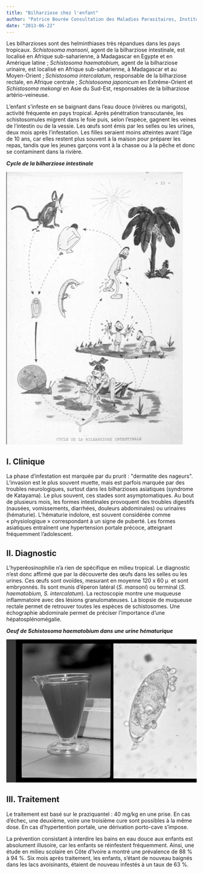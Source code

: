 ```yaml
---
title: "Bilharziose chez l'enfant"
author: "Patrice Bourée Consultation des Maladies Parasitaires, Institut Alfred Fournier, Paris"
date: "2013-06-22"
---
```


Les bilharzioses sont des helminthiases très répandues dans les pays tropicaux. _Schistosoma mansoni_, agent de la bilharziose intestinale, est localisé en Afrique sub-saharienne, à Madagascar en Egypte et en Amérique latine ; _Schistosoma haematobium,_ agent de la bilharziose urinaire, est localisé en Afrique sub-saharienne, à Madagascar et au Moyen-Orient ; _Schistosoma intercalatum_, responsable de la bilharziose rectale, en Afrique centrale ; _Schistosoma japonicum_ en Extrême-Orient et _Schistosoma_  _mekongi_ en Asie du Sud-Est, responsables de la bilharziose artério-veineuse.

L’enfant s’infeste en se baignant dans l’eau douce (rivières ou marigots), activité fréquente en pays tropical. Après pénétration transcutanée, les schistosomules migrent dans le foie puis, selon l’espèce, gagnent les veines de l’intestin ou de la vessie. Les œufs sont émis par les selles ou les urines, deux mois après l’infestation. Les filles seraient moins atteintes avant l’âge de 10 ans, car elles restent plus souvent à la maison pour préparer les repas, tandis que les jeunes garçons vont à la chasse ou à la pêche et donc se contaminent dans la rivière.

_**Cycle de la bilharziose intestinale**_

![](page-16-fig-3-cycle-bilharz-intestinale.jpg)


## **I. Clinique**

La phase d’infestation est marquée par du prurit : "dermatite des nageurs". L’invasion est le plus souvent muette, mais est parfois marquée par des troubles neurologiques, surtout dans les bilharzioses asiatiques (syndrome de Katayama). Le plus souvent, ces stades sont asymptomatiques. Au bout de plusieurs mois, les formes intestinales provoquent des troubles digestifs (nausées, vomissements, diarrhées, douleurs abdominales) ou urinaires (hématurie). L’hématurie indolore, est souvent considérée comme « physiologique » correspondant à un signe de puberté. Les formes asiatiques entraînent une hypertension portale précoce, atteignant fréquemment l’adolescent.

## II. Diagnostic 

L’hyperéosinophilie n’a rien de spécifique en milieu tropical. Le diagnostic n’est donc affirmé que par la découverte des œufs dans les selles ou les urines. Ces œufs sont ovoïdes, mesurant en moyenne 120 x 60 µ  et sont embryonnés. Ils sont munis d’éperon latéral (_S. mansoni_) ou terminal (_S. haematobium, S. intercalatum_). La rectoscopie montre une muqueuse inflammatoire avec des lésions granulomateuses. La biopsie de muqueuse rectale permet de retrouver toutes les espèces de schistosomes. Une échographie abdominale permet de préciser l’importance d’une hépatosplénomégalie.

_**Oeuf de Schistosoma haematobium dans une urine hématurique**_

![](page-17-fig-6-oeuf-s-haematobium.jpg)


## III. Traitement

Le traitement est basé sur le praziquantel : 40 mg/kg en une prise. En cas d’échec, une deuxième, voire une troisième cure sont possibles à la même dose. En cas d’hypertention portale, une dérivation porto-cave s’impose.

La prévention consistant à interdire les bains en eau douce aux enfants est absolument illusoire, car les enfants se réinfestent fréquemment. Ainsi, une étude en milieu scolaire en Côte d’Ivoire a montré une prévalence de 88 % à 94 %. Six mois après traitement, les enfants, s’étant de nouveau baignés dans les lacs avoisinants, étaient de nouveau infestés à un taux de 63 %.